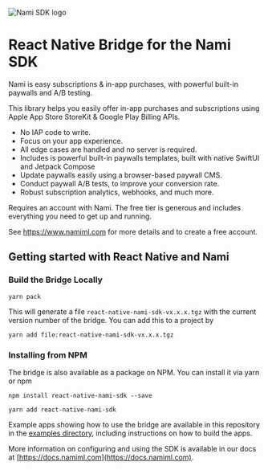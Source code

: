 ![Nami SDK logo](https://cdn.namiml.com/brand/sdk/Nami-SDK@0.5x.png)

# React Native Bridge for the Nami SDK

Nami is easy subscriptions & in-app purchases, with powerful built-in paywalls and A/B testing.

 This library helps you easily offer in-app purchases and subscriptions using Apple App Store StoreKit & Google Play Billing APIs.
  - No IAP code to write.
  - Focus on your app experience.
  - All edge cases are handled and no server is required.
  - Includes is powerful built-in paywalls templates, built with native SwiftUI and Jetpack Compose
  - Update paywalls easily using a browser-based paywall CMS.
  - Conduct paywall A/B tests, to improve your conversion rate.
  - Robust subscription analytics, webhooks, and much more.

Requires an account with Nami. The free tier is generous and includes everything you need to get up and running.

See https://www.namiml.com for more details and to create a free account.

## Getting started with React Native and Nami

### Build the Bridge Locally

```
yarn pack
```

This will generate a file `react-native-nami-sdk-vx.x.x.tgz` with the current version number of the bridge.   You can add this to a project by

```
yarn add file:react-native-nami-sdk-vx.x.x.tgz
```

### Installing from NPM

The bridge is also available as a package on NPM.  You can install it via yarn or npm

```
npm install react-native-nami-sdk --save
```

```
yarn add react-native-nami-sdk
```

Example apps showing how to use the bridge are available in this repository in the [examples directory](https://github.com/namiml/react-native-nami-sdk/tree/master/examples), including instructions on how to build the apps.

More information on configuring and using the SDK is available in our docs at [https://docs.namiml.com](https://docs.namiml.com).
